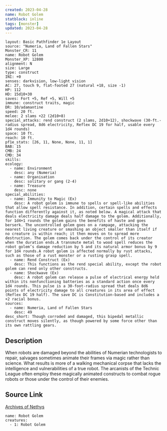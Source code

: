 ```yaml
---
created: 2023-04-28
name: Robot Golem
statblock: inline
tags: [monster]
updated: 2023-04-28
---
```

```statblock
layout: Basic Pathfinder 1e Layout
source: "Numeria, Land of Fallen Stars"
Monster_CR: 11
name: Robot Golem
Monster_XP: 12800
alignment: N
size: Large
type: construct
INI: +0
senses: darkvision, low-light vision
AC: 27, touch 9, flat-footed 27 (natural +18, size -1)
HP: 112
HD: 15d10+30
saves: Fort +5, Ref +5, Will +5
immune: construct traits, magic
DR: 10/adamantine
speed: 20 ft.
melee: 2 slams +22 (2d10+8)
special_attacks: rend construct (2 slams, 2d10+12), shockwave (30-ft.-radius spread, 8d6 electricity, Reflex DC 19 for half, usable every 1d4 rounds)
space: 10 ft.
reach: 10 ft.
pf1e_stats: [26, 11, None, None, 11, 1]
BAB: 15
CMB: 24
CMD: 34
skills: 
ecology:
  - name: Environment
    desc: any (Numeria)
  - name: Organisation
    desc: solitary or gang (2-4)
  - name: Treasure
    desc: none
special_abilities:
  - name: Immunity to Magic (Ex)
    desc: A robot golem is immune to spells or spell-like abilities that allow spell resistance. In addition, certain spells and effects function differently against it, as noted below. A magical attack that deals electricity damage deals half damage to the golem. Additionally, for 1d4+1 rounds the golem gains the benefits of haste and goes berserk. The uncontrolled golem goes on a rampage, attacking the nearest living creature or smashing an object smaller than itself if no creature is within reach; it then moves on to spread more destruction. The golem comes back under the control of its creator when the duration ends.A transmute metal to wood spell reduces the robot golem’s damage reduction by 5 and its natural armor bonus by 9 for 1d4 rounds.A robot golem is affected normally by rust attacks, such as those of a rust monster or a rusting grasp spell.
  - name: Rend Construct (Ex)
    desc: This functions as the rend special ability, except the robot golem can rend only other constructs.
  - name: Shockwave (Ex)
    desc: A robot golem can release a pulse of electrical energy held within its nonfunctioning batteries as a standard action once every 1d4 rounds. This pulse is a 30-foot-radius spread that deals 8d6 points of electricity damage to all creatures in its area of effect (Reflex DC 19 half). The save DC is Constitution-based and includes a +2 racial bonus.
sources:
  - name: Numeria, Land of Fallen Stars
    desc: 49
desc_short: Though corroded and damaged, this bipedal metallic construct moves silently, as though powered by some force other than its own rattling gears.
```
## Description
When robots are damaged beyond the abilities of Numerian technologists to repair, salvages sometimes animate their frames via magic rather than science. What results is more of a walking mechanical corpse that lacks the intelligence and vulnerabilities of a true robot. The arcanists of the Technic League often employ these magically animated constructs to combat rogue robots or those under the control of their enemies.
## Source Link
[Archives of Nethys](https://aonprd.com/MonsterDisplay.aspx?ItemName=Robot%20Golem)
```encounter-table
name: Robot Golem
creatures:
  - 1: Robot Golem
```
